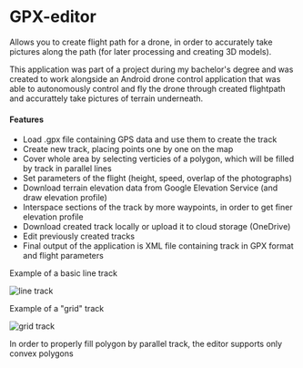 # GPX-editor
Allows you to create flight path for a drone, in order to accurately take pictures along the path (for later processing and creating 
3D models).

This application was part of a project during my bachelor's degree and was created to work alongside an Android drone control application
that was able to autonomously control and fly the drone through created flightpath and accurattely take pictures of terrain underneath.

#### Features
* Load .gpx file containing GPS data and use them to create the track
* Create new track, placing points one by one on the map
* Cover whole area by selecting verticies of a polygon, which will be filled by track in parallel lines
* Set parameters of the flight (height, speed, overlap of the photographs)
* Download terrain elevation data from Google Elevation Service (and draw elevation profile)
* Interspace sections of the track by more waypoints, in order to get finer elevation profile
* Download created track locally or upload it to cloud storage (OneDrive)
* Edit previously created tracks
* Final output of the application is XML file containing track in GPX format and flight parameters

Example of a basic line track

![line track](https://sejfi.github.io/GPX-editor/images/ttip-line.PNG)

Example of a "grid" track

![grid track](https://sejfi.github.io/GPX-editor/images/ttip-grid.PNG)

In order to properly fill polygon by parallel track, the editor supports only convex polygons
